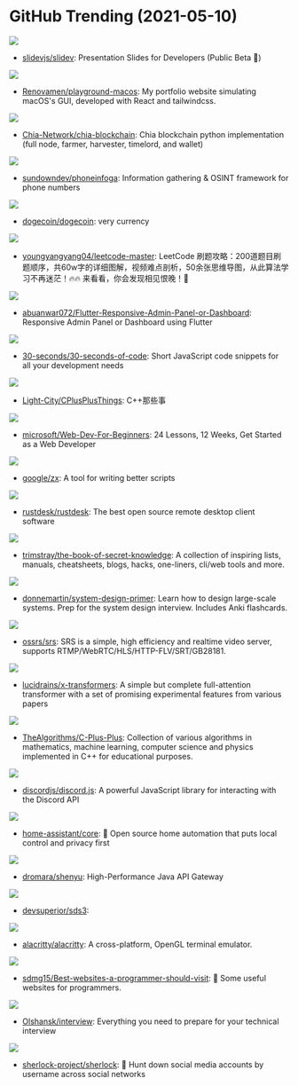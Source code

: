 # GitHub Trending (2021-05-10)

![](https://img.shields.io/badge/TypeScript-New%201-green?style=flat-square&logo=appveyor)
- [slidevjs/slidev](https://github.com/slidevjs/slidev): Presentation Slides for Developers (Public Beta 🎉)

![](https://img.shields.io/badge/JavaScript-New%20352-green?style=flat-square&logo=appveyor)
- [Renovamen/playground-macos](https://github.com/Renovamen/playground-macos): My portfolio website simulating macOS's GUI, developed with React and tailwindcss.

![](https://img.shields.io/badge/Python-New%20166-green?style=flat-square&logo=appveyor)
- [Chia-Network/chia-blockchain](https://github.com/Chia-Network/chia-blockchain): Chia blockchain python implementation (full node, farmer, harvester, timelord, and wallet)

![](https://img.shields.io/badge/Go-New%2016-green?style=flat-square&logo=appveyor)
- [sundowndev/phoneinfoga](https://github.com/sundowndev/phoneinfoga): Information gathering & OSINT framework for phone numbers

![](https://img.shields.io/badge/C%2B%2B-New%20285-green?style=flat-square&logo=appveyor)
- [dogecoin/dogecoin](https://github.com/dogecoin/dogecoin): very currency

![](https://img.shields.io/badge/none-New%20214-green?style=flat-square&logo=appveyor)
- [youngyangyang04/leetcode-master](https://github.com/youngyangyang04/leetcode-master): LeetCode 刷题攻略：200道题目刷题顺序，共60w字的详细图解，视频难点剖析，50余张思维导图，从此算法学习不再迷茫！🔥🔥 来看看，你会发现相见恨晚！🚀

![](https://img.shields.io/badge/Dart-New%20378-green?style=flat-square&logo=appveyor)
- [abuanwar072/Flutter-Responsive-Admin-Panel-or-Dashboard](https://github.com/abuanwar072/Flutter-Responsive-Admin-Panel-or-Dashboard): Responsive Admin Panel or Dashboard using Flutter

![](https://img.shields.io/badge/JavaScript-New%2060-green?style=flat-square&logo=appveyor)
- [30-seconds/30-seconds-of-code](https://github.com/30-seconds/30-seconds-of-code): Short JavaScript code snippets for all your development needs

![](https://img.shields.io/badge/C%2B%2B-New%20110-green?style=flat-square&logo=appveyor)
- [Light-City/CPlusPlusThings](https://github.com/Light-City/CPlusPlusThings): C++那些事

![](https://img.shields.io/badge/JavaScript-New%20184-green?style=flat-square&logo=appveyor)
- [microsoft/Web-Dev-For-Beginners](https://github.com/microsoft/Web-Dev-For-Beginners): 24 Lessons, 12 Weeks, Get Started as a Web Developer

![](https://img.shields.io/badge/JavaScript-New%201-green?style=flat-square&logo=appveyor)
- [google/zx](https://github.com/google/zx): A tool for writing better scripts

![](https://img.shields.io/badge/Rust-New%2034-green?style=flat-square&logo=appveyor)
- [rustdesk/rustdesk](https://github.com/rustdesk/rustdesk): The best open source remote desktop client software

![](https://img.shields.io/badge/none-New%20292-green?style=flat-square&logo=appveyor)
- [trimstray/the-book-of-secret-knowledge](https://github.com/trimstray/the-book-of-secret-knowledge): A collection of inspiring lists, manuals, cheatsheets, blogs, hacks, one-liners, cli/web tools and more.

![](https://img.shields.io/badge/Python-New%20321-green?style=flat-square&logo=appveyor)
- [donnemartin/system-design-primer](https://github.com/donnemartin/system-design-primer): Learn how to design large-scale systems. Prep for the system design interview. Includes Anki flashcards.

![](https://img.shields.io/badge/C%2B%2B-New%20236-green?style=flat-square&logo=appveyor)
- [ossrs/srs](https://github.com/ossrs/srs): SRS is a simple, high efficiency and realtime video server, supports RTMP/WebRTC/HLS/HTTP-FLV/SRT/GB28181.

![](https://img.shields.io/badge/Python-New%2058-green?style=flat-square&logo=appveyor)
- [lucidrains/x-transformers](https://github.com/lucidrains/x-transformers): A simple but complete full-attention transformer with a set of promising experimental features from various papers

![](https://img.shields.io/badge/C%2B%2B-New%2024-green?style=flat-square&logo=appveyor)
- [TheAlgorithms/C-Plus-Plus](https://github.com/TheAlgorithms/C-Plus-Plus): Collection of various algorithms in mathematics, machine learning, computer science and physics implemented in C++ for educational purposes.

![](https://img.shields.io/badge/JavaScript-New%2036-green?style=flat-square&logo=appveyor)
- [discordjs/discord.js](https://github.com/discordjs/discord.js): A powerful JavaScript library for interacting with the Discord API

![](https://img.shields.io/badge/Python-New%2065-green?style=flat-square&logo=appveyor)
- [home-assistant/core](https://github.com/home-assistant/core): 🏡 Open source home automation that puts local control and privacy first

![](https://img.shields.io/badge/Java-New%20110-green?style=flat-square&logo=appveyor)
- [dromara/shenyu](https://github.com/dromara/shenyu): High-Performance Java API Gateway

![](https://img.shields.io/badge/none-New%2015-green?style=flat-square&logo=appveyor)
- [devsuperior/sds3](https://github.com/devsuperior/sds3): 

![](https://img.shields.io/badge/Rust-New%20372-green?style=flat-square&logo=appveyor)
- [alacritty/alacritty](https://github.com/alacritty/alacritty): A cross-platform, OpenGL terminal emulator.

![](https://img.shields.io/badge/none-New%20407-green?style=flat-square&logo=appveyor)
- [sdmg15/Best-websites-a-programmer-should-visit](https://github.com/sdmg15/Best-websites-a-programmer-should-visit): 🔗 Some useful websites for programmers.

![](https://img.shields.io/badge/none-New%20223-green?style=flat-square&logo=appveyor)
- [Olshansk/interview](https://github.com/Olshansk/interview): Everything you need to prepare for your technical interview

![](https://img.shields.io/badge/Python-New%2088-green?style=flat-square&logo=appveyor)
- [sherlock-project/sherlock](https://github.com/sherlock-project/sherlock): 🔎 Hunt down social media accounts by username across social networks

